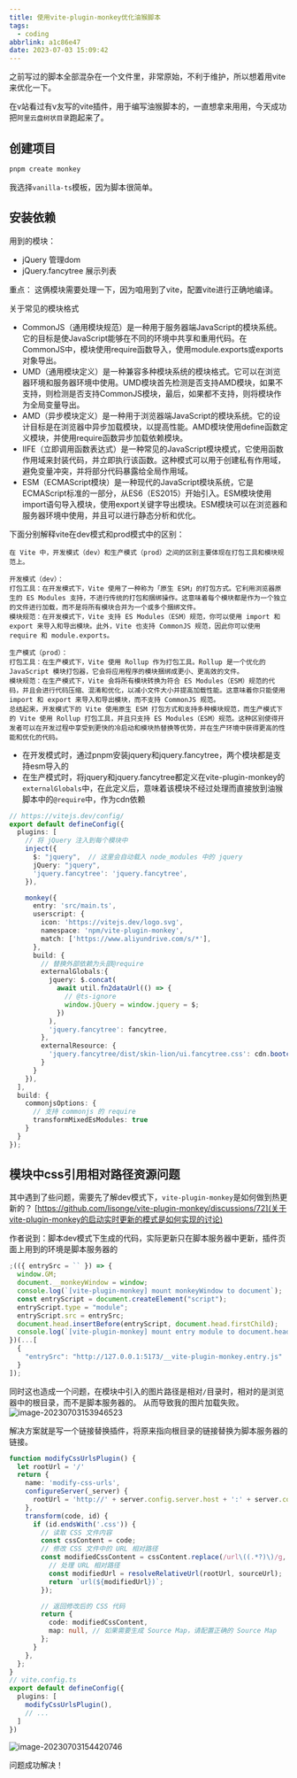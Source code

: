 ```yaml
---
title: 使用vite-plugin-monkey优化油猴脚本
tags:
  - coding
abbrlink: a1c86e47
date: 2023-07-03 15:09:42
---
```

之前写过的脚本全部混杂在一个文件里，非常原始，不利于维护，所以想着用vite来优化一下。

在v站看过有v友写的vite插件，用于编写油猴脚本的，一直想拿来用用，今天成功把`阿里云盘树状目录`跑起来了。

## 创建项目

```bash
pnpm create monkey
```
我选择`vanilla-ts`模板，因为脚本很简单。

## 安装依赖

用到的模块：
- jQuery 管理dom
- jQuery.fancytree 展示列表

重点：
这俩模块需要处理一下，因为咱用到了vite，配置vite进行正确地编译。

关于常见的模块格式
- CommonJS（通用模块规范）是一种用于服务器端JavaScript的模块系统。它的目标是使JavaScript能够在不同的环境中共享和重用代码。在CommonJS中，模块使用require函数导入，使用module.exports或exports对象导出。
- UMD（通用模块定义）是一种兼容多种模块系统的模块格式。它可以在浏览器环境和服务器环境中使用。UMD模块首先检测是否支持AMD模块，如果不支持，则检测是否支持CommonJS模块，最后，如果都不支持，则将模块作为全局变量导出。
- AMD（异步模块定义）是一种用于浏览器端JavaScript的模块系统。它的设计目标是在浏览器中异步加载模块，以提高性能。AMD模块使用define函数定义模块，并使用require函数异步加载依赖模块。
- IIFE（立即调用函数表达式）是一种常见的JavaScript模块模式，它使用函数作用域来封装代码，并立即执行该函数。这种模式可以用于创建私有作用域，避免变量冲突，并将部分代码暴露给全局作用域。
- ESM（ECMAScript模块）是一种现代的JavaScript模块系统，它是ECMAScript标准的一部分，从ES6（ES2015）开始引入。ESM模块使用import语句导入模块，使用export关键字导出模块。ESM模块可以在浏览器和服务器环境中使用，并且可以进行静态分析和优化。

下面分别解释vite在dev模式和prod模式中的区别：
```
在 Vite 中，开发模式（dev）和生产模式（prod）之间的区别主要体现在打包工具和模块规范上。

开发模式（dev）：
打包工具：在开发模式下，Vite 使用了一种称为「原生 ESM」的打包方式。它利用浏览器原生的 ES Modules 支持，不进行传统的打包和捆绑操作。这意味着每个模块都是作为一个独立的文件进行加载，而不是将所有模块合并为一个或多个捆绑文件。
模块规范：在开发模式下，Vite 支持 ES Modules（ESM）规范，你可以使用 import 和 export 来导入和导出模块。此外，Vite 也支持 CommonJS 规范，因此你可以使用 require 和 module.exports。

生产模式（prod）：
打包工具：在生产模式下，Vite 使用 Rollup 作为打包工具。Rollup 是一个优化的 JavaScript 模块打包器，它会将应用程序的模块捆绑成更小、更高效的文件。
模块规范：在生产模式下，Vite 会将所有模块转换为符合 ES Modules（ESM）规范的代码，并且会进行代码压缩、混淆和优化，以减小文件大小并提高加载性能。这意味着你只能使用 import 和 export 来导入和导出模块，而不支持 CommonJS 规范。
总结起来，开发模式下的 Vite 使用原生 ESM 打包方式和支持多种模块规范，而生产模式下的 Vite 使用 Rollup 打包工具，并且只支持 ES Modules（ESM）规范。这种区别使得开发者可以在开发过程中享受到更快的冷启动和模块热替换等优势，并在生产环境中获得更高的性能和优化的代码。
```
- 在开发模式时，通过pnpm安装jquery和jquery.fancytree，两个模块都是支持esm导入的
- 在生产模式时，将jquery和jquery.fancytree都定义在vite-plugin-monkey的`externalGlobals`中，在此定义后，意味着该模块不经过处理而直接放到油猴脚本中的`@require`中，作为cdn依赖

```ts
// https://vitejs.dev/config/
export default defineConfig({
  plugins: [
    // 将 jQuery 注入到每个模块中
    inject({
      $: "jquery",  // 这里会自动载入 node_modules 中的 jquery
      jQuery: "jquery",
      'jquery.fancytree': 'jquery.fancytree',
    }),

    monkey({
      entry: 'src/main.ts',
      userscript: {
        icon: 'https://vitejs.dev/logo.svg',
        namespace: 'npm/vite-plugin-monkey',
        match: ['https://www.aliyundrive.com/s/*'],
      },
      build: {
        // 替换外部依赖为头部@require
        externalGlobals:{
          jquery: $.concat(
            await util.fn2dataUrl(() => {
              // @ts-ignore
              window.jQuery = window.jquery = $;
            })
          ),
          'jquery.fancytree': fancytree,
        },
        externalResource: {
          'jquery.fancytree/dist/skin-lion/ui.fancytree.css': cdn.bootcdn()
        }
      }
    }),
  ],
  build: {
    commonjsOptions: {
      // 支持 commonjs 的 require
      transformMixedEsModules: true
    }
  }
});
```
## 模块中css引用相对路径资源问题
其中遇到了些问题，需要先了解dev模式下，`vite-plugin-monkey`是如何做到热更新的？
[https://github.com/lisonge/vite-plugin-monkey/discussions/72](关于vite-plugin-monkey的启动实时更新的模式是如何实现的讨论)

作者说到：脚本dev模式下生成的代码，实际更新只在脚本服务器中更新，插件页面上用到的环境是脚本服务器的
```js
;(({ entrySrc = `` }) => {
  window.GM;
  document.__monkeyWindow = window;
  console.log(`[vite-plugin-monkey] mount monkeyWindow to document`);
  const entryScript = document.createElement("script");
  entryScript.type = "module";
  entryScript.src = entrySrc;
  document.head.insertBefore(entryScript, document.head.firstChild);
  console.log(`[vite-plugin-monkey] mount entry module to document.head`);
})(...[
  {
    "entrySrc": "http://127.0.0.1:5173/__vite-plugin-monkey.entry.js"
  }
]);
```
同时这也造成一个问题，在模块中引入的图片路径是相对`/`目录时，相对的是浏览器中的根目录，而不是脚本服务器的。
从而导致我的图片加载失败。
![image-20230703153946523](使用vite-plugin-monkey优化油猴脚本/image-20230703153946523.png)

解决方案就是写一个链接替换插件，将原来指向根目录的链接替换为脚本服务器的链接。
```ts
function modifyCssUrlsPlugin() {
  let rootUrl = '/'
  return {
    name: 'modify-css-urls',
    configureServer(_server) {
      rootUrl = 'http://' + server.config.server.host + ':' + server.config.server.port;
    },
    transform(code, id) {
      if (id.endsWith('.css')) {
        // 读取 CSS 文件内容
        const cssContent = code;
        // 修改 CSS 文件中的 URL 相对路径
        const modifiedCssContent = cssContent.replace(/url\((.*?)\)/g, (match, sourceUrl) => {
          // 处理 URL 相对路径
          const modifiedUrl = resolveRelativeUrl(rootUrl, sourceUrl);
          return `url(${modifiedUrl})`;
        });

        // 返回修改后的 CSS 代码
        return {
          code: modifiedCssContent,
          map: null, // 如果需要生成 Source Map，请配置正确的 Source Map
        };
      }
    },
  };
}
// vite.config.ts
export default defineConfig({
  plugins: [
    modifyCssUrlsPlugin(),
    // ...
  ]
})
```

![image-20230703154420746](使用vite-plugin-monkey优化油猴脚本/image-20230703154420746.png)

问题成功解决！
